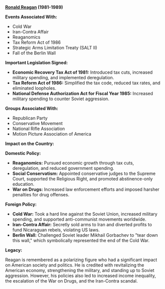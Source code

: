 **[Ronald Reagan](./../ronald-reagan/) (1981-1989)**

**Events Associated With:**

* Cold War
* Iran-Contra Affair
* Reaganomics
* Tax Reform Act of 1986
* Strategic Arms Limitation Treaty (SALT II)
* Fall of the Berlin Wall

**Important Legislation Signed:**

* **Economic Recovery Tax Act of 1981:** Introduced tax cuts, increased military spending, and implemented deregulation.
* **Tax Reform Act of 1986:** Simplified the tax code, reduced tax rates, and eliminated loopholes.
* **National Defense Authorization Act for Fiscal Year 1985:** Increased military spending to counter Soviet aggression.

**Groups Associated With:**

* Republican Party
* Conservative Movement
* National Rifle Association
* Motion Picture Association of America

**Impact on the Country:**

**Domestic Policy:**

* **Reaganomics:** Pursued economic growth through tax cuts, deregulation, and reduced government spending.
* **Social Conservatism:** Appointed conservative judges to the Supreme Court, supported the Religious Right, and promoted abstinence-only education.
* **War on Drugs:** Increased law enforcement efforts and imposed harsher penalties for drug offenses.

**Foreign Policy:**

* **Cold War:** Took a hard line against the Soviet Union, increased military spending, and supported anti-communist movements worldwide.
* **Iran-Contra Affair:** Secretly sold arms to Iran and diverted profits to fund Nicaraguan rebels, violating US laws.
* **Berlin Wall:** Challenged Soviet leader Mikhail Gorbachev to "tear down this wall," which symbolically represented the end of the Cold War.

**Legacy:**

Reagan is remembered as a polarizing figure who had a significant impact on American society and politics. He is credited with revitalizing the American economy, strengthening the military, and standing up to Soviet aggression. However, his policies also led to increased income inequality, the escalation of the War on Drugs, and the Iran-Contra scandal.